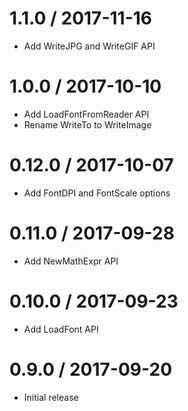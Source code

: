 1.1.0 / 2017-11-16
===================

* Add WriteJPG and WriteGIF API

1.0.0 / 2017-10-10
===================

* Add LoadFontFromReader API
* Rename WriteTo to WriteImage

0.12.0 / 2017-10-07
===================

* Add FontDPI and FontScale options

0.11.0 / 2017-09-28
===================

* Add NewMathExpr API

0.10.0 / 2017-09-23
===================

* Add LoadFont API

0.9.0 / 2017-09-20
===================

* Initial release